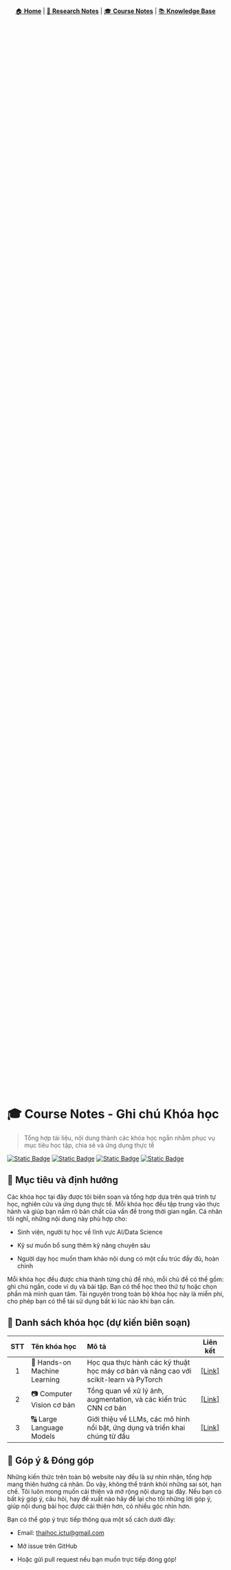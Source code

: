 <p align="center">
  <a href="../">🏠 <strong>Home</strong></a> |
  <a href="../notes/">📝 <strong>Research Notes</strong></a> |
  <a href="../research/">🎓 <strong>Course Notes</strong></a> |
  <a href="">📚 <strong>Knowledge Base</strong></a>
</p>

<div style="
    background-image: url('../assets/images/courses.jpg');
    background-size: cover;
    background-position: center;
    background-repeat: no-repeat;
    min-height: 60vh;
    display: flex;
    flex-direction: column;
    justify-content: center;
    align-items: center;
    color: white;
    text-align: center;
    padding: 40px 20px;
    margin-bottom: 30px;
">
</div>

# 🎓 Course Notes - Ghi chú Khóa học

> Tổng hợp tài liệu, nội dung thành các khóa học ngắn nhằm phục vụ mục tiêu học tập, chia sẻ và ứng dụng thực tế

[![Static Badge](https://img.shields.io/badge/CS229-Machine_Learning-purple?style=flat&logo=coursera&logoColor=white)](https://) [![Static Badge](https://img.shields.io/badge/Geekfor-Geeks-Silver?style=flat&logo=geeksforgeeks&logoColor=red)](https://) [![Static Badge](https://img.shields.io/badge/Google-Colab-red?style=flat&logo=googlecolab&logoColor=orange)](https://) [![Static Badge](https://img.shields.io/badge/Tensorflow-docs-tavily?logo=tensorflow&logoColor=orange)]([https://](https://www.tensorflow.org/))

## 🧭 Mục tiêu và định hướng

Các khóa học tại đây được tôi biên soạn và tổng hợp dựa trên quá trình tự học, nghiên cứu và ứng dụng thực tế. Mỗi khóa học đều tập trung vào thực hành và giúp bạn nắm rõ bản chất của vấn đề trong thời gian ngắn. Cá nhân tôi nghĩ, những nội dung này phù hợp cho:

- Sinh viện, người tự học về lĩnh vực AI/Data Science

- Kỹ sư muốn bổ sung thêm kỹ năng chuyên sâu

- Người dạy học muốn tham khảo nội dung có một cấu trúc đầy đủ, hoàn chỉnh

Mỗi khóa học đều được chia thành từng chủ để nhỏ, mỗi chủ đề có thể gồm: ghi chú ngắn, code ví dụ và bài tập. Bạn có thể học theo thứ tự hoặc chọn phần mà mình quan tâm. Tài nguyên trong toàn bộ khóa học này là miễn phí, cho phép bạn có thể tái sử dụng bất kì lúc nào khi bạn cần.

## 📕 Danh sách khóa học (dự kiến biên soạn)

| STT | Tên khóa học | Mô tả | Liên kết |
| :---: | :----- | :------ | :-------: |
| 1 | 🤖 Hands-on Machine Learning |  Học qua thực hành các kỹ thuật học máy cơ bản và nâng cao với scikit-learn và PyTorch | [[Link]](csml/) |
| 2 | 📷 Computer Vision cơ bản | Tổng quan về xử lý ảnh, augmentation, và các kiến trúc CNN cơ bản | [[Link]](https://) |
| 3 | 🔠 Large Language Models | Giới thiệu về LLMs, các mô hình nổi bật, ứng dụng và triển khai chúng từ đầu | [[Link]](https://) |

## 💬 Góp ý & Đóng góp

Những kiến thức trên toàn bộ website này đều là sự nhìn nhận, tổng hợp mang thiên hướng cá nhân. Do vậy, không thể tránh khỏi những sai sót, hạn chế. Tôi luôn mong muốn cải thiện và mở rộng nội dung tại đây. Nếu bạn có bất kỳ góp ý, câu hỏi, hay đề xuất nào hãy để lại cho tôi những lời góp ý, giúp nội dung bài học được cải thiện hơn, có nhiều góc nhìn hơn.

Bạn có thể góp ý trực tiếp thông qua một số cách dưới đây:

- Email: [thaihoc.ictu@gmail.com](mailto:thaihoc.ictu@gmail.com)

- Mở issue trên GitHub

- Hoặc gửi pull request nếu bạn muốn trực tiếp đóng góp!